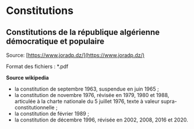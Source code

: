 # Constitutions
## Constitutions de la république algérienne démocratique et populaire

Source: [https://www.joradp.dz/](https://www.joradp.dz/)

Format des fichiers : *.pdf

**Source wikipedia**

- la constitution de septembre 1963, suspendue en juin 1965 ;
- la constitution de novembre 1976, révisée en 1979, 1980 et 1988, articulée à la charte nationale du 5 juillet 1976, texte à valeur supra-constitutionnelle ;
- la constitution de février 1989 ;
- la constitution de décembre 1996, révisée en 2002, 2008, 2016 et 2020.